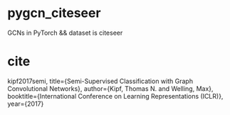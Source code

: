 # pygcn_citeseer
GCNs in PyTorch &amp;&amp; dataset is citeseer

# cite
  kipf2017semi,
  title={Semi-Supervised Classification with Graph Convolutional Networks},
  author={Kipf, Thomas N. and Welling, Max},
  booktitle={International Conference on Learning Representations (ICLR)},
  year={2017}
